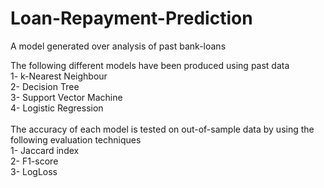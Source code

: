 # Loan-Repayment-Prediction
A model generated over analysis of past bank-loans

The following different models have been produced using past data\
1-  k-Nearest Neighbour\
2-  Decision Tree\
3-  Support Vector Machine\
4-  Logistic Regression\
\
The accuracy of each model is tested on out-of-sample data by using the following evaluation techniques\
1-  Jaccard index\
2-  F1-score\
3-  LogLoss
